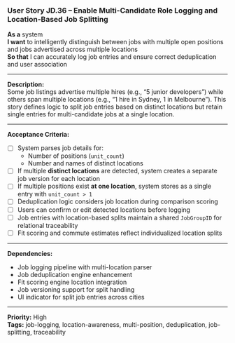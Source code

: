 ### User Story JD.36 – Enable Multi-Candidate Role Logging and Location-Based Job Splitting

**As a** system  
**I want** to intelligently distinguish between jobs with multiple open positions and jobs advertised across multiple locations  
**So that** I can accurately log job entries and ensure correct deduplication and user association

---

**Description:**  
Some job listings advertise multiple hires (e.g., “5 junior developers”) while others span multiple locations (e.g., “1 hire in Sydney, 1 in Melbourne”). This story defines logic to split job entries based on distinct locations but retain single entries for multi-candidate jobs at a single location.

---

**Acceptance Criteria:**
- [ ] System parses job details for:
  - Number of positions (`unit_count`)
  - Number and names of distinct locations
- [ ] If multiple **distinct locations** are detected, system creates a separate job version for each location
- [ ] If multiple positions exist **at one location**, system stores as a single entry with `unit_count > 1`
- [ ] Deduplication logic considers job location during comparison scoring
- [ ] Users can confirm or edit detected locations before logging
- [ ] Job entries with location-based splits maintain a shared `JobGroupID` for relational traceability
- [ ] Fit scoring and commute estimates reflect individualized location splits

---

**Dependencies:**
- Job logging pipeline with multi-location parser
- Job deduplication engine enhancement
- Fit scoring engine location integration
- Job versioning support for split handling
- UI indicator for split job entries across cities

---

**Priority:** High  
**Tags:** job-logging, location-awareness, multi-position, deduplication, job-splitting, traceability
